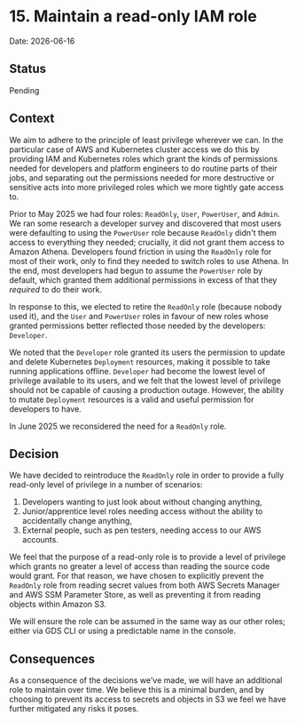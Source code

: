 # 15. Maintain a read-only IAM role

Date: 2026-06-16

## Status

Pending

## Context

We aim to adhere to the principle of least privilege wherever we can. In the particular case of AWS and Kubernetes 
cluster access we do this by providing IAM and Kubernetes roles which grant the kinds of permissions needed for developers 
and platform engineers to do routine parts of their jobs, and separating out the permissions needed for more destructive
or sensitive acts into more privileged roles which we more tightly gate access to.

Prior to May 2025 we had four roles: `ReadOnly`, `User`, `PowerUser`, and `Admin`. We ran some research a developer survey 
and discovered that most users were defaulting to using the `PowerUser` role because `ReadOnly` didn't them access to 
everything they needed; crucially, it did not grant them access to Amazon Athena. Developers found friction in using the
`ReadOnly` role for most of their work, only to find they needed to switch roles to use Athena. In the end, most developers
had begun to assume the `PowerUser` role by default, which granted them additional permissions in excess of that they
_required_ to do their work.

In response to this, we elected to retire the `ReadOnly` role (because nobody used it), and the `User` and `PowerUser` 
roles in favour of new roles whose granted permissions better reflected those needed by the developers: `Developer`.

We noted that the `Developer` role granted its users the permission to update and delete Kubernetes `Deployment` resources, 
making it possible to take running applications offline. `Developer` had become the lowest level of privilege available
to its users, and we felt that the lowest level of privilege should not be capable of causing a production outage.
However, the ability to mutate `Deployment` resources is a valid and useful permission for developers to have.

In June 2025 we reconsidered the need for a `ReadOnly` role.

## Decision

We have decided to reintroduce the `ReadOnly` role in order to provide a fully read-only level of privilege in a number
of scenarios:

1. Developers wanting to just look about without changing anything,
2. Junior/apprentice level roles needing access without the ability to accidentally change anything,
3. External people, such as pen testers, needing access to our AWS accounts.

We feel that the purpose of a read-only role is to provide a level of privilege which grants no greater a level of access
than reading the source code would grant. For that reason, we have chosen to explicitly prevent the `ReadOnly` role from
reading secret values from both AWS Secrets Manager and AWS SSM Parameter Store, as well as preventing it from reading 
objects within Amazon S3.

We will ensure the role can be assumed in the same way as our other roles; either via GDS CLI or using a predictable name
in the console.

## Consequences

As a consequence of the decisions we've made, we will have an additional role to maintain over time. We believe this is
a minimal burden, and by choosing to prevent its access to secrets and objects in S3 we feel we have further mitigated
any risks it poses.
